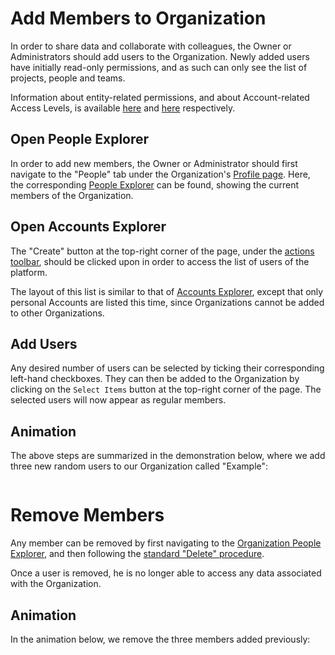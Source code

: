# Add Members to Organization

In order to share data and collaborate with colleagues, the Owner or Administrators should add users to the Organization.  Newly added users have initially read-only permissions, and as such can only see the list of projects, people and teams. 

Information about entity-related permissions, and about Account-related Access Levels, is available [here](/entities-general/permissions.md) and [here](/collaboration/sharing/access-levels.md) respectively.

## Open People Explorer

In order to add new members, the Owner or Administrator should first navigate to the "People" tab <i class="zmdi zmdi-account zmdi-hc-border"></i> under the Organization's  [Profile page](/accounts/ui/profile-page.md). Here, the corresponding [People Explorer](../../ui/people-explorer.md) can be found, showing the current members of the Organization. 

## Open Accounts Explorer

The  "Create" button  <i class="zmdi zmdi-plus-circle zmdi-hc-border"></i> at the top-right corner of the page, under the [actions toolbar](/entities-general/ui/explorer.md#actions-toolbar), should be clicked upon in order to access the list of users of the platform. 

The layout of this list is similar to that of [Accounts Explorer](/accounts/ui/explorer.md), except that only personal Accounts are listed this time, since Organizations cannot be added to other Organizations. 

## Add Users 

Any desired number of users can be selected by ticking their corresponding left-hand checkboxes. They can  then be added to the Organization by clicking on the `Select Items` button <i class="zmdi zmdi-collection-plus zmdi-hc-border"></i> at the top-right corner of the page. The selected users will now appear as regular members.

## Animation

The above steps  are summarized in the demonstration below, where we add three new random users to our Organization called "Example":

<img data-gifffer="/images/organization-add-user.gif">

# Remove Members 

Any member can be removed by first navigating to the [Organization People Explorer](../../ui/people-explorer.md), and then following the [standard "Delete" procedure](/entities-general/actions/delete.md). 

Once a user is removed, he is no longer  able to access any data associated with the Organization.

## Animation

In the animation below, we remove the three members added previously: 

<img data-gifffer="/images/organization-remove-user.gif">
